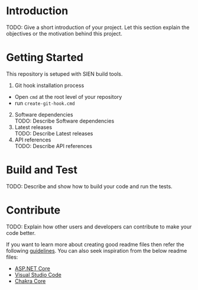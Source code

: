 # Introduction 
TODO: Give a short introduction of your project. Let this section explain the objectives or the motivation behind this project. 

# Getting Started
This repository is setuped with SIEN build tools.  
1.	Git hook installation process
* Open `cmd` at the root level of your repository
* run `create-git-hook.cmd`
2.	Software dependencies  
TODO: Describe Software dependencies
3.	Latest releases  
TODO: Describe Latest releases
4.	API references  
TODO: Describe API references

# Build and Test
TODO: Describe and show how to build your code and run the tests. 

# Contribute
TODO: Explain how other users and developers can contribute to make your code better. 

If you want to learn more about creating good readme files then refer the following [guidelines](https://www.visualstudio.com/en-us/docs/git/create-a-readme). You can also seek inspiration from the below readme files:
- [ASP.NET Core](https://github.com/aspnet/Home)
- [Visual Studio Code](https://github.com/Microsoft/vscode)
- [Chakra Core](https://github.com/Microsoft/ChakraCore)
